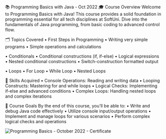 📚 Programming Basics with Java - Oct 2022
🎓 Course Overview
Welcome to Programming Basics with Java! This course provides a solid foundation in programming essential for all tech disciplines at SoftUni. Dive into the fundamentals of Java programming, from basic coding to advanced control flow.

🗂️ Topics Covered
• First Steps in Programming
  • Writing very simple programs
  • Simple operations and calculations

• Conditionals
  • Conditional constructions (if, if-else)
  • Logical expressions
  • Nested conditional constructions
  • Switch-construction formatted output

• Loops
  • For Loop
  • While Loop
  • Nested Loops

🚀 Skills Acquired
  • Console Operations: Reading and writing data
  • Looping Constructs: Mastering for and while loops
  • Logical Checks: Implementing if-else and advanced conditions
  • Complex Loops: Handling nested loops and complex iterations

📌 Course Goals
  By the end of this course, you’ll be able to:
    • Write and debug Java code effectively
    • Utilize console input/output operations
    • Implement and manage loops for various scenarios
    • Perform complex logical checks and operations

![Programming Basics - October 2022 - Certificate](https://github.com/JulianJekov/SoftUni-Java-Programming-Basics-Oct-2022/assets/122814620/a423aee1-dfaa-40f7-8803-09a4ac6e4099)
